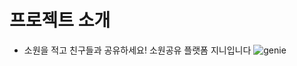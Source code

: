 # 프로젝트 소개
- 소원을 적고 친구들과 공유하세요! 소원공유 플랫폼 지니입니다
![genie](https://user-images.githubusercontent.com/30682847/222093010-bbdce827-cc8b-495e-b1ef-44d5a1595c18.png)
